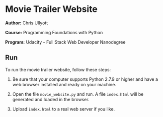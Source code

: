 # Movie Trailer Website

**Author:**	Chris Ullyott

**Course:**	Programming Foundations with Python

**Program:** Udacity - Full Stack Web Developer Nanodegree

## Run

To run the movie trailer website, follow these steps:

1. Be sure that your computer supports Python 2.7.9 or higher and have a web browser installed and ready on your machine.

2. Open the file `movie_website.py` and run. A file `index.html` will be generated and loaded in the browser.

3. Upload `index.html` to a real web server if you like.